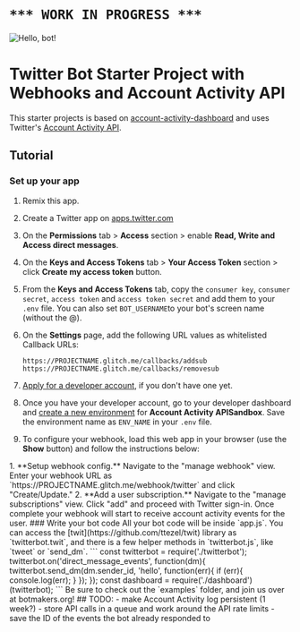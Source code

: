 # `*** WORK IN PROGRESS ***`

![Hello, bot!](https://cdn.glitch.com/83eb7282-8b27-4a01-9b8c-1c12487c6c08%2Fhello-bot.png?1526659763652)

# Twitter Bot Starter Project with Webhooks and Account Activity API

This starter projects is based on [account-activity-dashboard](https://github.com/twitterdev/account-activity-dashboard) and uses Twitter's [Account Activity API](https://developer.twitter.com/en/docs/accounts-and-users/subscribe-account-activity/overview).


## Tutorial

<!--
- [Set up your app](#set-up-your-app)
- [Write your bot code](#write-bot-code) -->
### Set up your app


1. Remix this app.

2. Create a Twitter app on [apps.twitter.com](https://apps.twitter.com/)

3. On the **Permissions** tab > **Access** section > enable **Read, Write and Access direct messages**.

4. On the **Keys and Access Tokens** tab > **Your Access Token** section > click **Create my access token** button.

5. From the **Keys and Access Tokens** tab, copy the `consumer key`, `consumer secret`, `access token` and `access token secret` and add them to your `.env` file. You can also set `BOT_USERNAME`to your bot's screen name (without the @).

6. On the **Settings** page, add the following URL values as whitelisted Callback URLs:

    ```text
    https://PROJECTNAME.glitch.me/callbacks/addsub
    https://PROJECTNAME.glitch.me/callbacks/removesub
    ```

7. [Apply for a developer account](https://developer.twitter.com/en/apply/user), if you don't have one yet.

8. Once you have your developer account, go to your developer dashboard and [create a new environment](https://developer.twitter.com/en/account/environments) for **Account Activity APISandbox**. Save the environment name as `ENV_NAME` in your `.env` file.


9. To configure your webhook, load this web app in your browser (use the **Show** button) and follow the instructions below:

<!-->

  1. **Setup webhook config.** Navigate to the "manage webhook" view. Enter your webhook URL as `https://PROJECTNAME.glitch.me/webhook/twitter` and click "Create/Update."

  2. **Add a user subscription.** Navigate to the "manage subscriptions" view. Click "add" and proceed with Twitter sign-in. Once complete your webhook will start to receive account activity events for the user.


### Write your bot code

All your bot code will be inside `app.js`. You can access the [twit](https://github.com/ttezel/twit) library as `twitterbot.twit`, and there is a few helper methods  in `twitterbot.js`, like `tweet` or `send_dm`. 


```
const twitterbot = require('./twitterbot');

twitterbot.on('direct_message_events', function(dm){
    twitterbot.send_dm(dm.sender_id, 'hello', function(err){
      if (err){
        console.log(err);
      }
    });
});

const dashboard = require('./dashboard')(twitterbot);
```

Be sure to check out the `examples` folder, and join us over at botmakers.org!

## TODO:

- make Account Activity log persistent (1 week?)
- store API calls in a queue and work around the API rate limits
- save the ID of the events the bot already responded to

